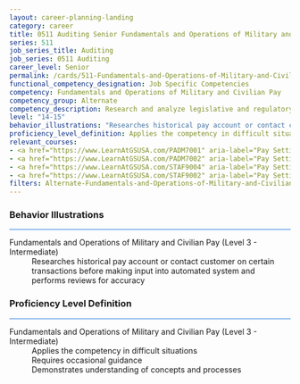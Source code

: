```yaml
---
layout: career-planning-landing
category: career
title: 0511 Auditing Senior Fundamentals and Operations of Military and Civilian Pay
series: 511
job_series_title: Auditing
job_series: 0511 Auditing
career_level: Senior
permalink: /cards/511-Fundamentals-and-Operations-of-Military-and-Civilian-Pay-Senior
functional_competency_designation: Job Specific Competencies
competency: Fundamentals and Operations of Military and Civilian Pay
competency_group: Alternate
competency_description: Research and analyze legislative and regulatory guidance related to entitlements to ensure proper payments
level: "14-15"
behavior_illustrations: "Researches historical pay account or contact customer on certain transactions before making input into automated system and performs reviews for accuracy"
proficiency_level_definition: Applies the competency in difficult situations ? Requires occasional guidance ? Demonstrates understanding of concepts and processes
relevant_courses: 
- <a href="https://www.LearnAtGSUSA.com/PADM7001" aria-label="Pay Setting for FWS Positions (PADM7001), GSU - https://www.LearnAtGSUSA.com/PADM7001">Pay Setting for FWS Positions (PADM7001), GSU</a>
- <a href="https://www.LearnAtGSUSA.com/PADM7002" aria-label="Pay Setting for GS Positions (PADM7002), GSU - https://www.LearnAtGSUSA.com/PADM7002">Pay Setting for GS Positions (PADM7002), GSU</a>
- <a href="https://www.LearnAtGSUSA.com/STAF9004" aria-label="Pay Setting&#58; Federal Wage System (STAF9004), GSU - https://www.LearnAtGSUSA.com/STAF9004">Pay Setting&#58; Federal Wage System (STAF9004), GSU</a>
- <a href="https://www.LearnAtGSUSA.com/STAF9002" aria-label="Pay Setting&#58; General Schedule (STAF9002), GSU - https://www.LearnAtGSUSA.com/STAF9002">Pay Setting&#58; General Schedule (STAF9002), GSU</a>
filters: Alternate-Fundamentals-and-Operations-of-Military-and-Civilian-Pay GS-14-15 series-0511
---
```


<div class="desktop:grid-col-6 margin-y-3">
  <div class="border-top-2 bg-white padding-3 shadow-5 height-full members-hover border-1px button-border border-top-blue radius-lg card-text-color">
    <h3>Behavior Illustrations</h3>
    <hr style="background-color: #1b74e0 !important;"/>
    <dl class="text-base card-content-color"><dt>Fundamentals and Operations of Military and Civilian Pay (Level 3 - Intermediate)</dt><dd>Researches historical pay account or contact customer on certain transactions before making input into automated system and performs reviews for accuracy</dd></dl>
  </div>
</div>
<div class="desktop:grid-col-6 margin-y-3">
  <div class="border-top-2 bg-white padding-3 shadow-5 height-full members-hover border-1px button-border border-top-blue radius-lg card-text-color">
    <h3>Proficiency Level Definition</h3>
     <hr style="background-color: #1b74e0 !important;"/>
    <dl class="text-base card-content-color"><dt>Fundamentals and Operations of Military and Civilian Pay (Level 3 - Intermediate)</dt><dd>Applies the competency in difficult situations </dd><dd> Requires occasional guidance </dd><dd> Demonstrates understanding of concepts and processes</dd></dl>
  </div>
</div>